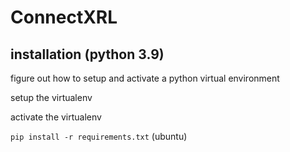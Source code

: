# ConnectXRL

## installation (python 3.9)

figure out how to setup and activate a python virtual environment

setup the virtualenv

activate the virtualenv

`pip install -r requirements.txt` (ubuntu)
